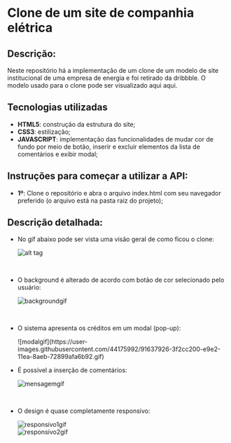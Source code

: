 # Clone de um site de companhia elétrica 

<h2>Descrição:</h2>
<p>Neste repositório há a implementação de um clone de um modelo de site institucional de uma empresa de energia e foi retirado da dribbble. O modelo usado para o clone pode ser visualizado aqui <a href"https://dribbble.com/shots/14075558-Spotlight-Electric-Landing-Page-design">aqui</a>. 
</p>

<h2>Tecnologias utilizadas</h2>
<ul>
  <li><b>HTML5</b>: construção da estrutura do site;</li>
  <li><b>CSS3</b>: estilização;</li>
  <li><b>JAVASCRIPT</b>: implementação das funcionalidades de mudar cor de fundo por meio de botão, inserir e excluir elementos da lista de comentários e exibir modal;</li>
</ul>

<h2>Instruções para começar a utilizar a API:</h2>
<ul>
  <li><b>1º</b>: Clone o repositório e abra o arquivo index.html com seu navegador preferido (o arquivo está na pasta raiz do projeto);</li>
</ul>

<h2>Descrição detalhada:</h2>
<ul>
  <li>
  <p>No gif abaixo pode ser vista uma visão geral de como ficou o clone:</p>

![alt tag](https://user-images.githubusercontent.com/44175992/91637623-258a7b00-e9e0-11ea-8291-ed197cff6301.gif)

<br>
  </li>
  
  <li>
  <p>O background é alterado de acordo com botão de cor selecionado pelo usuário:</p>

![backgroundgif](https://user-images.githubusercontent.com/44175992/91637974-89ae3e80-e9e2-11ea-8d8b-542f7b66f20e.gif)

  <br>

  </li>
  
  <li>
  <p>O sistema apresenta os créditos em um modal (pop-up):</p>
  ![modalgif](https://user-images.githubusercontent.com/44175992/91637926-3f2cc200-e9e2-11ea-8aeb-72899afa6b92.gif)
<br>

  

  </li>
  
  <li>
  <p>É possível a inserção de comentários:</p>

![mensagemgif](https://user-images.githubusercontent.com/44175992/91637928-40f68580-e9e2-11ea-9832-fcbb5701e9cb.gif)

<br>

  </li>
  <li>
  <p>O design é quase completamente responsivo:</p>

![responsivo1gif](https://user-images.githubusercontent.com/44175992/91637930-4227b280-e9e2-11ea-8c37-27b1bcba917e.gif)
<br>
![responsivo2gif](https://user-images.githubusercontent.com/44175992/91637932-43f17600-e9e2-11ea-9d33-13d53fe93b93.gif)




  </li>
  

  
  
</ul>





</br>




